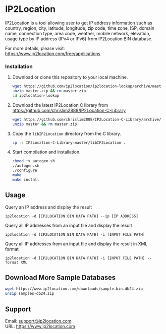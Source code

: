 # IP2Location

IP2Location is a tool allowing user to get IP address information such as country, region, city, 
latitude, longitude, zip code, time zone, ISP, domain name, connection type, area code, weather, 
mobile network, elevation, usage type by IP address (IPv4 or IPv6) from IP2Location BIN database. 

For more details, please visit:  
https://www.ip2location.com/free/applications  



### Installation

1. Download or clone this repository to your local machine.

   ```bash
   wget https://github.com/ip2location/ip2location-lookup/archive/master.zip
   unzip master.zip && rm master.zip
   cd ip2location-lookup
   ```

   

2. Download the latest IP2Location C library from https://github.com/chrislim2888/IP2Location-C-Library

   ```bash
   wget https://github.com/chrislim2888/IP2Location-C-Library/archive/master.zip
   unzip master && rm master.zip
   ```

   

3. Copy the `libIP2Location` directory from the C library.

   ```bash
   cp -r IP2Location-C-Library-master/libIP2Location .
   ```

   

4. Start compilation and installation.

   ```bash
   chmod +x autogen.sh
   ./autogen.sh
   ./configure
   make
   make install
   ```

   


Usage
-----
Query an IP address and display the result 

```
ip2location -d [IP2LOCATION BIN DATA PATH] --ip [IP ADDRESS]  
```



Query all IP addresses from an input file and display the result

```
ip2location -d [IP2LOCATION BIN DATA PATH] -i [INPUT FILE PATH]  
```



Query all IP addresses from an input file and display the result in XML format 

```
ip2location -d [IP2LOCATION BIN DATA PATH] -i [INPUT FILE PATH] --format XML  
```




Download More Sample Databases  
------------------------------  
```bash
wget https://www.ip2location.com/downloads/sample.bin.db24.zip
unzip samples-db24.zip
```




Support 
------- 
Email: support@ip2location.com  
URL: https://www.ip2location.com  
